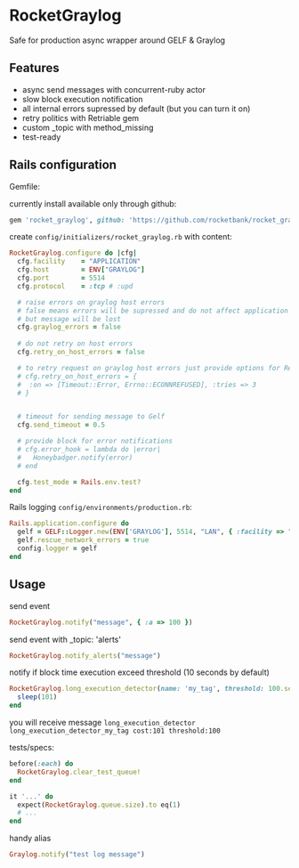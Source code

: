 # RocketGraylog

Safe for production async wrapper around GELF & Graylog 

## Features

- async send messages with concurrent-ruby actor
- slow block execution notification
- all internal errors supressed by default (but you can turn it on)
- retry politics with Retriable gem
- custom _topic with method_missing
- test-ready

## Rails configuration

Gemfile:

currently install available only through github:
```ruby
gem 'rocket_graylog', github: 'https://github.com/rocketbank/rocket_graylog.git'
```

create `config/initializers/rocket_graylog.rb` with content:

```ruby 
RocketGraylog.configure do |cfg|
  cfg.facility    = "APPLICATION"
  cfg.host        = ENV["GRAYLOG"]
  cfg.port        = 5514
  cfg.protocol    = :tcp # :upd

  # raise errors on graylog host errors 
  # false means errors will be supressed and do not affect application
  # but message will be lost
  cfg.graylog_errors = false 
  
  # do not retry on host errors
  cfg.retry_on_host_errors = false

  # to retry request on graylog host errors just provide options for Retriable gem:
  # cfg.retry_on_host_errors = {
  #  :on => [Timeout::Error, Errno::ECONNREFUSED], :tries => 3
  # }


  # timeout for sending message to Gelf 
  cfg.send_timeout = 0.5

  # provide block for error notifications
  # cfg.error_hook = lambda do |error|
  #   Honeybadger.notify(error)
  # end

  cfg.test_mode = Rails.env.test?
end
```

Rails logging `config/environments/production.rb`:

```ruby
Rails.application.configure do
  gelf = GELF::Logger.new(ENV['GRAYLOG'], 5514, "LAN", { :facility => "APPLICATION", :protocol => GELF::Protocol::UDP })
  gelf.rescue_network_errors = true
  config.logger = gelf
end
```

## Usage

send event
```ruby
RocketGraylog.notify("message", { :a => 100 })
```

send event with _topic: 'alerts'
```ruby
RocketGraylog.notify_alerts("message")
```

notify if block time execution exceed threshold (10 seconds by default)
```ruby
RocketGraylog.long_execution_detector(name: 'my_tag', threshold: 100.seconds) do
  sleep(101)
end
```
you will receive message `long_execution_detector long_execution_detector_my_tag cost:101 threshold:100`

tests/specs:
```ruby
before(:each) do
  RocketGraylog.clear_test_queue!
end

it '...' do
  expect(RocketGraylog.queue.size).to eq(1)
  # ...
end
```

handy alias

```ruby
Graylog.notify("test log message")
```
